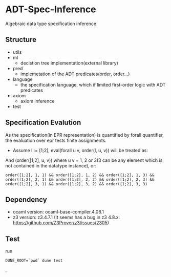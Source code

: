 # ADT-Spec-Inference
Algebraic data type specification inference

## Structure

- utils
- ml
  + decistion tree implementation(external library)
- pred
  + implemetation of the ADT predicates(order, order...)
- language
  + the specification language, which if limited first-order logic with ADT predicates
- axiom
  + axiom inference
- test

## Specification Evalution

As the specification(in EPR representation) is quantified by forall quantifier, the evaluation over epr tests finite assignments.

- Assume l := [1;2], eval(forall u v, order(l, u, v)) will be treated as:
 
 And (order([1;2], u, v)) where u v = 1, 2 or 3(3 can be any element which is not contained in the datatype instance), or:
 
```
order([1;2], 1, 1) && order([1;2], 1, 2) && order([1;2], 1, 3) &&
order([1;2], 2, 1) && order([1;2], 2, 2) && order([1;2], 2, 3) &&
order([1;2], 3, 1) && order([1;2], 3, 2) && order([1;2], 3, 3)
```

## Dependency

- ocaml version: ocaml-base-compiler.4.08.1
- z3 version: z3.4.7.1 (It seems has a bug in z3 4.8.x: https://github.com/Z3Prover/z3/issues/2305)

## Test

run 

```
DUNE_ROOT=`pwd` dune test
```

.
